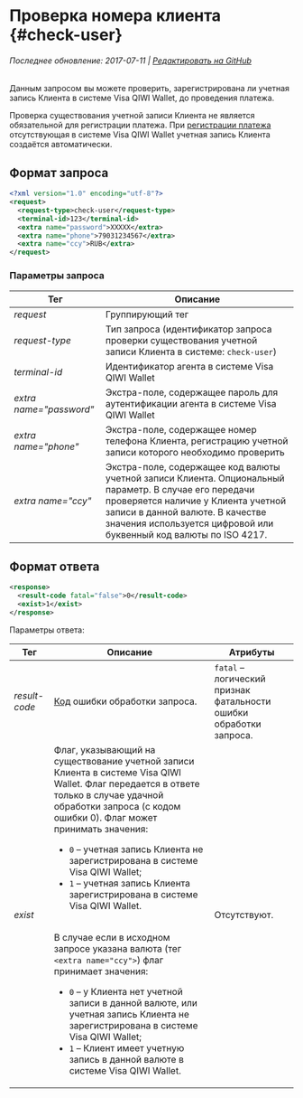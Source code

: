 # Проверка номера клиента {#check-user}

###### Последнее обновление: 2017-07-11 | [Редактировать на GitHub](https://github.com/QIWI-API/topup-wallet-doc/blob/master/_check-user_ru.html.md)

Данным запросом вы можете проверить, зарегистрирована ли учетная запись Клиента в системе Visa QIWI Wallet, до проведения платежа.

Проверка существования учетной записи Клиента не является обязательной для регистрации платежа. При [регистрации платежа](#payment) отсутствующая в системе Visa QIWI Wallet учетная запись Клиента создаётся автоматически.

## Формат запроса

~~~xml
<?xml version="1.0" encoding="utf-8"?>
<request>
  <request-type>check-user</request-type>
  <terminal-id>123</terminal-id>
  <extra name="password">XXXXX</extra>
  <extra name="phone">79031234567</extra>
  <extra name="ccy">RUB</extra>
</request>
~~~

### Параметры запроса

Тег|Описание
--------|------
*request*|Группирующий тег
*request-type* | Тип запроса (идентификатор запроса проверки существования учетной записи Клиента в системе: `check-user`)
*terminal-id* | Идентификатор агента в системе Visa QIWI Wallet
*extra name="password"* | Экстра-поле, содержащее пароль для аутентификации агента в системе Visa QIWI Wallet
*extra name="phone"* | Экстра-поле, содержащее номер телефона Клиента, регистрацию учетной записи которого необходимо проверить
*extra name="ccy"* | Экстра-поле, содержащее код валюты учетной записи Клиента. Опциональный параметр. В случае его передачи проверяется наличие у Клиента учетной записи в данной валюте. В качестве значения используется цифровой или буквенный код валюты по ISO 4217.

## Формат ответа

~~~xml
<response>
  <result-code fatal="false">0</result-code>
  <exist>1</exist>
</response>
~~~

Параметры ответа:

 Тег|Описание|Атрибуты
--------|------|---------
*result-code* | [Код](#tech_error) ошибки обработки запроса.| `fatal` – логический признак фатальности ошибки обработки запроса.
*exist* | Флаг, указывающий на существование учетной записи Клиента в системе Visa QIWI Wallet. Флаг передается в ответе только в случае удачной обработки запроса (с кодом ошибки 0). Флаг может принимать значения:<br><ul><li>`0` – учетная запись Клиента не зарегистрирована в системе Visa QIWI Wallet;</li><li>`1` – учетная запись Клиента зарегистрирована в системе Visa QIWI Wallet.</li></ul><br>В случае если в исходном запросе указана валюта (тег `<extra name="ccy">`) флаг принимает значения:<br><ul><li>`0` – у Клиента нет учетной записи в данной валюте, или учетная запись Клиента не зарегистрирована в системе Visa QIWI Wallet;</li><li>`1` – Клиент имеет учетную запись в данной валюте в системе Visa QIWI Wallet.</li></ul>|Отсутствуют.

